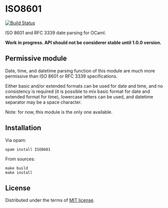 # ISO8601

[![Build Status](https://travis-ci.org/ocaml-community/ISO8601.ml.svg?branch=master)](https://travis-ci.org/ocaml-community/ISO8601.ml)

ISO 8601 and RFC 3339 date parsing for OCaml.

**Work in progress. API should not be considerer stable
until 1.0.0 version.**

## Permissive module

Date, time, and datetime parsing function of this module are
much more permissive than ISO 8601 or RFC 3339 specifications.

Either basic and/or extended formats can be used for date and time,
and no consistency is required (it is possible to mix basic format for
date and extended format for time), lowercase letters can be used,
and datetime separator may be a space character.

Note: for now, this module is the only one available.

## Installation

Via opam:

    opam install ISO8601

From sources:

    make build
    make install

## License

Distributed under the terms of [MIT license](LISENCE).
